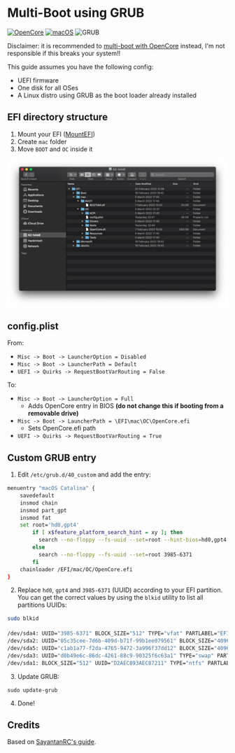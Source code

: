 # Multi-Boot using GRUB

[![OpenCore](https://img.shields.io/badge/OpenCore-1.0.1-brightgreen)](https://github.com/acidanthera/OpenCorePkg)
[![macOS](https://img.shields.io/badge/macOS-10.15-blue)](https://en.wikipedia.org/wiki/MacOS_Catalina)
![GRUB](https://img.shields.io/badge/GRUB-2.12--2-red)


Disclaimer: it is recommended to [multi-boot with OpenCore](https://dortania.github.io/OpenCore-Multiboot/) instead, I'm not responsible if this breaks your system!!

This guide assumes you have the following config:
* UEFI firmware
* One disk for all OSes
* A Linux distro using GRUB as the boot loader already installed

## EFI directory structure

1. Mount your EFI ([MountEFI](https://github.com/corpnewt/MountEFI))
1. Create `mac` folder
2. Move `BOOT` and `OC` inside it

![tbg01](img/tbg01.png)

## config.plist

From:
* `Misc -> Boot -> LauncherOption = Disabled`
* `Misc -> Boot -> LauncherPath = Default`
* `UEFI -> Quirks -> RequestBootVarRouting = False`

To:
* `Misc -> Boot -> LauncherOption = Full`
    * Adds OpenCore entry in BIOS **(do not change this if booting from a removable drive)**
* `Misc -> Boot -> LauncherPath = \EFI\mac\OC\OpenCore.efi`
    * Sets OpenCore.efi path
* `UEFI -> Quirks -> RequestBootVarRouting = True`

## Custom GRUB entry

1. Edit `/etc/grub.d/40_custom` and add the entry:

```bash
menuentry "macOS Catalina" {
    savedefault
    insmod chain
    insmod part_gpt
    insmod fat
    set root='hd0,gpt4'
        if [ x$feature_platform_search_hint = xy ]; then
          search --no-floppy --fs-uuid --set=root --hint-bios=hd0,gpt4 --hint-efi=hd0,gpt4 --hint-baremetal=ahci0,gpt4  3985-6371
        else
          search --no-floppy --fs-uuid --set=root 3985-6371
        fi
    chainloader /EFI/mac/OC/OpenCore.efi
}
```

2. Replace `hd0`, `gpt4` and `3985-6371` (UUID) according to your EFI partition. You can get the correct values by using the `blkid` utility to list all partitions UUIDs:


```bash
sudo blkid

/dev/sda4: UUID="3985-6371" BLOCK_SIZE="512" TYPE="vfat" PARTLABEL="EFI" PARTUUID="..."
/dev/sda2: UUID="05c35cee-7d6b-409d-b71f-99b1ee079561" BLOCK_SIZE="4096" TYPE="ext4" PARTLABEL="Arch" PARTUUID="..."
/dev/sda5: UUID="c1ab1a77-f2da-4765-9472-3a996f37dd12" BLOCK_SIZE="4096" TYPE="apfs" PARTUUID="..."
/dev/sda3: UUID="d0b49e6c-86dc-4261-88c9-90325f6c63a1" TYPE="swap" PARTUUID="..."
/dev/sda1: BLOCK_SIZE="512" UUID="D2AEC893AEC87211" TYPE="ntfs" PARTLABEL="Basic data partition" PARTUUID="..."
```

3. Update GRUB:

```
sudo update-grub
```

4. Done!

## Credits

Based on [SayantanRC's guide](https://github.com/SayantanRC/URLs/blob/master/grub_to_opencore.md).
